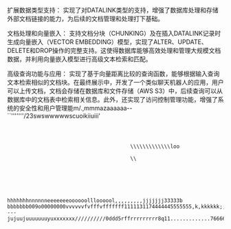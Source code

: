 
扩展数据类型支持： 实现了对DATALINK类型的支持，增强了数据库处理和存储外部文档链接的能力，为后续的文档管理和处理打下基础。

文档处理和向量嵌入： 支持文档分块（CHUNKING）及在插入DATALINK记录时生成向量嵌入（VECTOR EMBEDDING）模型，实现了ALTER、UPDATE、DELETE和DROP操作的完整支持。这使得数据库能够高效处理和管理大规模文档数据，并利用向量嵌入模型进行高级文本检索和匹配。

高级查询功能与应用： 实现了基于向量距离比较的查询函数，能够根据输入查询文本检索相似的文档块。在最终展示中，开发了一个类似聊天机器人的应用，用户可以上传文档，文档会存储在数据库和文件存储（AWS S3）中，后续查询可以从数据库中的文档表中检索相关信息。此外，还实现了访问控制管理功能，增强了系统的安全性和用户管理能m/.,mmmazaaaaaa--``'''''''/23swswwwwwscuoikiiuiii'
```



										\\\\\\\\\\\\\loo
										
										\\
										
										
										
										
										
				hhhhhhhnnnnnneeeeeeeoooooollloooool,,,,,,,,,jjjjjjj33333b bbbbbbb009o00000000vvvvvvfvfffvfffffff1111131174444445555555,k,kkkkkk;;;;;;;;=====,,,,nobfftfgbgggggggbv----jujuujuuuuuuuyuxxxxxxx//////////0ddd5rffrrrrrrrrr8q11.............766666666666ppppppppppp2222222233gtgttttttttttttt